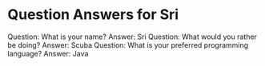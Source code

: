 Question Answers for Sri
========
Question: What is your name?
Answer: Sri
Question: What would you rather be doing?
Answer: Scuba
Question: What is your preferred programming language?
Answer: Java
